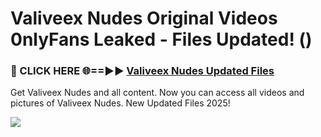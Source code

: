 # Valiveex Nudes Original Videos 0nlyFans Leaked - Files Updated! ()

<h3>🔴 CLICK HERE 🌐==►► <a href="https://tinyurl.com/2p9ay9w9" rel="nofollow">Valiveex Nudes Updated Files</a></h3>

Get Valiveex Nudes and all content. Now you can access all videos and pictures of Valiveex Nudes. New Updated Files 2025!

[![](https://i.imgur.com/KQgVmj3.gif)](https://tinyurl.com/2p9ay9w9)
